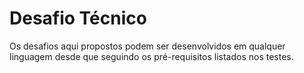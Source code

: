# Desafio Técnico
Os desafios aqui propostos podem ser desenvolvidos em qualquer linguagem desde que seguindo os pré-requisitos listados nos testes.